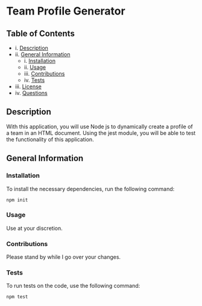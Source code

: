 # Team Profile Generator

  
  
  ## Table of Contents
  
  - i. [Description](#description)
  - ii. [General Information](#general-information)
    - i. [Installation](#installation)
    - ii. [Usage](#usage)
    - iii. [Contributions](#contributions)
    - iv. [Tests](#tests)
  - iii. [License](#license)
  - iv. [Questions](#questions)

  ## Description
  
  With this application, you will use Node js to dynamically create a profile of a team in an HTML document. Using the jest module, you will be able to test the functionality of this application. 

  ## General Information
  
  ### Installation
  
  To install the necessary dependencies, run the following command:
  
  ```npm init```

  ### Usage 

  Use at your discretion.
  
  ### Contributions

  Please stand by while I go over your changes.
  
  ### Tests

  To run tests on the code, use the following command:

  ```npm test```
 

